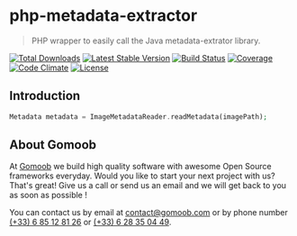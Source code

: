 # php-metadata-extractor

> PHP wrapper to easily call the Java metadata-extrator library.

[![Total Downloads](https://img.shields.io/packagist/dt/gomoob/php-metadata-extractor.svg?style=flat)](https://packagist.org/packages/gomoob/php-metadata-extractor) 
[![Latest Stable Version](https://img.shields.io/packagist/v/gomoob/php-metadata-extractor.svg?style=flat)](https://packagist.org/packages/gomoob/php-metadata-extractor) 
[![Build Status](https://img.shields.io/travis/gomoob/php-metadata-extractor.svg?style=flat)](https://travis-ci.org/gomoob/php-metadata-extractor)
[![Coverage](https://img.shields.io/coveralls/gomoob/php-metadata-extractor.svg?style=flat)](https://coveralls.io/r/gomoob/php-metadata-extractor?branch=master)
[![Code Climate](https://img.shields.io/codeclimate/github/gomoob/php-metadata-extractor.svg?style=flat)](https://codeclimate.com/github/gomoob/php-metadata-extractor)
[![License](https://img.shields.io/packagist/l/gomoob/php-metadata-extractor.svg?style=flat)](https://packagist.org/packages/gomoob/php-metadata-extractor)

## Introduction

```php
Metadata metadata = ImageMetadataReader.readMetadata(imagePath);
```

## About Gomoob

At [Gomoob](https://www.gomoob.com) we build high quality software with awesome Open Source frameworks everyday. Would 
you like to start your next project with us? That's great! Give us a call or send us an email and we will get back to 
you as soon as possible !

You can contact us by email at [contact@gomoob.com](mailto:contact@gomoob.com) or by phone number 
[(+33) 6 85 12 81 26](tel:+33685128126) or [(+33) 6 28 35 04 49](tel:+33685128126).
